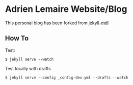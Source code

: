 # Adrien Lemaire Website/Blog

This personal blog has been forked from [jekyll-mdl](https://github.com/gdg-managua/jekyll-mdl/)


## How To

Test:

    $ jekyll serve --watch

Test locally with drafts

    $ jekyll serve --config _config-dev.yml --drafts --watch
